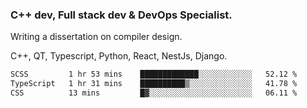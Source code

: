 <h3>C++ dev, Full stack dev & DevOps Specialist.</h3>
<p>Writing a dissertation on compiler design. <p>
<p>C++, QT, Typescript, Python, React, NestJs, Django.</p>

<!--START_SECTION:waka-->

```txt
SCSS         1 hr 53 mins    █████████████░░░░░░░░░░░░   52.12 %
TypeScript   1 hr 31 mins    ██████████▒░░░░░░░░░░░░░░   41.78 %
CSS          13 mins         █▓░░░░░░░░░░░░░░░░░░░░░░░   06.11 %
```

<!--END_SECTION:waka-->
